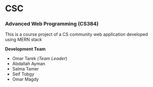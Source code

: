 # CSC

### Advanced Web Programming (CS384)

This is a course project of a CS community web application developed using MERN stack

**Development Team**
* Omar Tarek (*Team Leader*)
* Abdallah Ayman
* Salma Tamer
* Seif Tobgy
* Omar Magdy
